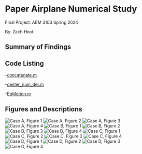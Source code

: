 # Paper Airplane Numerical Study
Final Project: AEM 3103 Spring 2024

By: Zach Hoot

## Summary of Findings

## Code Listing

-[concatenate.m](https://github.com/ZachHoot/AEM3103_Final_Project/blob/master/concatenate.m)

-[center_num_der.m](https://github.com/ZachHoot/AEM3103_Final_Project/blob/master/center_num_der.m)

-[EqMotion.m](https://github.com/ZachHoot/AEM3103_Final_Project/blob/master/EqMotion.m)

## Figures and Descriptions


![Case A, Figure 1](https://github.com/ZachHoot/AEM3103_Final_Project/blob/master/Figures/CaseA_Min_Max.svg)
![Case A, Figure 2](https://github.com/ZachHoot/AEM3103_Final_Project/blob/master/Figures/CaseA_Monte_Carlo.svg)
![Case A, Figure 3](https://github.com/ZachHoot/AEM3103_Final_Project/blob/master/Figures/CaseA_Concatenation_and_Polyfit.svg)
![Case A, Figure 4](https://github.com/ZachHoot/AEM3103_Final_Project/blob/master/Figures/CaseA_Time_Derivatives.svg)
![Case B, Figure 1](https://github.com/ZachHoot/AEM3103_Final_Project/blob/master/Figures/CaseB_Min_Max.svg)
![Case B, Figure 2](https://github.com/ZachHoot/AEM3103_Final_Project/blob/master/Figures/CaseB_Monte_Carlo.svg)
![Case B, Figure 3](https://github.com/ZachHoot/AEM3103_Final_Project/blob/master/Figures/CaseB_Concatenation_and_Polyfit.svg)
![Case B, Figure 4](https://github.com/ZachHoot/AEM3103_Final_Project/blob/master/Figures/CaseB_Time_Derivatives.svg)
![Case C, Figure 1](https://github.com/ZachHoot/AEM3103_Final_Project/blob/master/Figures/CaseC_Min_Max.svg)
![Case C, Figure 2](https://github.com/ZachHoot/AEM3103_Final_Project/blob/master/Figures/CaseC_Monte_Carlo.svg)
![Case C, Figure 3](https://github.com/ZachHoot/AEM3103_Final_Project/blob/master/Figures/CaseC_Concatenation_and_Polyfit.svg)
![Case C, Figure 4](https://github.com/ZachHoot/AEM3103_Final_Project/blob/master/Figures/CaseC_Time_Derivatives.svg)
![Case D, Figure 1](https://github.com/ZachHoot/AEM3103_Final_Project/blob/master/Figures/CaseD_Min_Max.svg)
![Case D, Figure 2](https://github.com/ZachHoot/AEM3103_Final_Project/blob/master/Figures/CaseD_Monte_Carlo.svg)
![Case D, Figure 3](https://github.com/ZachHoot/AEM3103_Final_Project/blob/master/Figures/CaseD_Concatenation_and_Polyfit.svg)
![Case D, Figure 4](https://github.com/ZachHoot/AEM3103_Final_Project/blob/master/Figures/CaseD_Time_Derivatives.svg)
